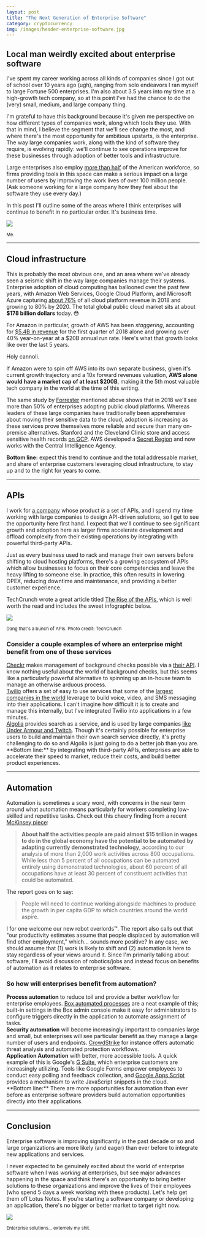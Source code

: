 ```yaml
---
layout: post
title: "The Next Generation of Enterprise Software"
category: cryptocurrency
img: /images/header-enterprise-software.jpg
---
```

<div class="row">
  <div class="col-md-8">
    <h2>Local man weirdly excited about enterprise software</h2>
    <p>
      I've spent my career working across all kinds of companies since I got out of school over 10 years ago (ugh), ranging from solo endeavors I ran myself to large Fortune 500 enterprises. I'm also about 3.5 years into my time at a high-growth tech company, so at this point I've had the chance to do the (very) small, medium, and large company thing. 
    </p>
    <p>
      I'm grateful to have this background because it's given me perspective on how different types of companies work, along which tools they use. With that in mind, I believe the segment that we'll see change the most, and where there's the most opportunity for ambitious upstarts, is the enterprise. The way large companies work, along with the kind of software they require, is evolving rapidly: we'll continue to see operations improve for these businesses through adoption of better tools and infrastructure. 
    </p>
    <p>
      Large enterprises also employ <a href="https://www.census.gov/content/dam/Census/library/publications/2015/econ/g12-susb.pdf" target="_blank"> more than half</a> of the American workforce, so firms providing tools in this space can make a serious impact on a large number of users by improving the work lives of over 100 million people. (Ask someone working for a large company how they feel about the software they use every day.)
    </p>
    <p>
      In this post I'll outline some of the areas where I think enterprises will continue to benefit in no particular order. It's business time.
    </p>
  </div>
  <div class="col-md-4 text-center topspace-lg">
    <img src="/images/bizniz.jpg" class="img-responsive shadow-lg img-center">
    <p>
      <small>Me.</small>
    </p>
  </div>
</div>
<hr>

## Cloud infrastructure

This is probably the most obvious one, and an area where we've already seen a seismic shift in the way large companies manage their systems. Enterprise adoption of cloud computing has ballooned over the past few years, with Amazon Web Services, Google Cloud Platform, and Microsoft Azure capturing <a href="https://www.forbes.com/sites/louiscolumbus/2017/11/07/forresters-10-cloud-computing-predictions-for-2018/" target="_blank">about 76%</a> of all cloud platform revenue in 2018 and growing to 80% by 2020. The total global public cloud market sits at about **$178 billion dollars** today. 😳

For Amazon in particular, growth of AWS has been *staggering*, accounting for <a href="https://www.geekwire.com/2018/aws-grows-48-percent-q1-2018-hit-5-4b-revenue/">$5.4B in revenue</a> for the first quarter of 2018 alone and growing over 40% year-on-year at a $20B annual run rate. Here's what that growth looks like over the last 5 years.

<div class="row topspace-lg">
  <div class="col-md-12">
    <div class="chart-container">
      <canvas id="aws-chart"></canvas>
    </div>
  </div>
  <script type="text/javascript" src="/js/aws-revenue-by-year.js"></script>
</div>

<p class="text-muted text-center bottomspace">
  Holy cannoli.
</p>

If Amazon were to spin off AWS into its own separate business, given it's current growth trajectory and a 10x forward revenues valuation, **AWS alone would have a market cap of at least $200B**, making it the 5th most valuable tech company in the world at the time of this writing.

The same study by <a href="https://www.forrester.com/report/Predictions+2018+Cloud+Computing+Accelerates+Enterprise+Transformation+Everywhere/-/E-RES139611" target="_blank">Forrester</a> mentioned above shows that in 2018 we'll see more than 50% of enterprises adopting public cloud platforms. Whereas leaders of these large companies have traditionally been apprehensive about moving their sensitive data to the cloud, adoption is increasing as these services prove themselves more reliable and secure than many on-premise alternatives. Stanford and the Cleveland Clinic store and access sensitive health records <a href="https://cloud.google.com/customers/">on GCP</a>. AWS developed a <a href="https://aws.amazon.com/blogs/publicsector/announcing-the-new-aws-secret-region/" target="_blank">Secret Region</a> and now works with the Central Intelligence Agency. 

**Bottom line:** expect this trend to continue and the total addressable market, and share of enterprise customers leveraging cloud infrastructure, to stay up and to the right for years to come.

<hr>

## APIs

I work for [a company](https://stripe.com) whose product *is* a set of APIs, and I spend my time working with large companies to design API-driven solutions, so I get to see the opportunity here first hand. I expect that we'll continue to see significant growth and adoption here as larger firms accelerate development and offload complexity from their existing operations by integrating with powerful third-party APIs. 

Just as every business used to rack and manage their own servers before shifting to cloud hosting platforms, there's a growing ecosystem of APIs which allow businesses to focus on their core competencies and leave the heavy lifting to someone else. In practice, this often results in lowering OPEX, reducing downtime and maintenance, and providing a better customer experience.

TechCrunch wrote a great article titled <a href="https://techcrunch.com/2016/05/21/the-rise-of-apis/" target="_blank">The Rise of the APIs</a>, which is well worth the read and includes the sweet infographic below. 

<div class="text-center topspace-lg text-muted image-area">
  <img src="/images/tc-apis.jpg" class="img-responsive shadow-lg img-center">
  <p>
    <small>Dang that's a bunch of APIs. Photo credit: TechCrunch</small>
  </p>
</div>

<h3 class="text-center">Consider a couple examples of where an enterprise might benefit from one of these services</h3>

<div class="row topspace-md">
  <div class="col-md-1">
    <span class="fa-stack fa-lg">
      <i class="fa fa-circle fa-stack-2x dark-blue"></i>
      <i class="fa fa-user-check fa-stack-1x fa-inverse"></i>
    </span>
  </div>
  <div class="col-md-11">
    <a href="https://checkr.com" target="_blank">Checkr</a> makes management of background checks possible via a <a href="https://docs.checkr.com/" target="_blank">their API</a>. I know nothing useful about the world of background checks, but this seems like a particularly powerful alternative to spinning up an in-house team to manage an otherwise arduous process.
  </div>
</div>
<div class="row topspace-md">
  <div class="col-md-1">
    <span class="fa-stack fa-lg">
      <i class="fa fa-circle fa-stack-2x red"></i>
      <i class="fa fa-phone fa-stack-1x fa-inverse"></i>
    </span>
  </div>
  <div class="col-md-11">
    <a href="https://twilio.com" target="_blank">Twilio</a> offers a set of easy to use services that some of the <a href="https://customers.twilio.com" target="_blank">largest companies in the world</a> leverage to build voice, video, and SMS messaging into their applications. I can't imagine how difficult it is to create and manage this internally, but I've integrated Twilio into applications in a few minutes.
  </div>
</div>
<div class="row topspace-md">
  <div class="col-md-1">
    <span class="fa-stack fa-lg">
      <i class="fa fa-circle fa-stack-2x blue"></i>
      <i class="fa fa-search fa-stack-1x fa-inverse"></i>
    </span>
  </div>
  <div class="col-md-11">
    <a href="https://www.algolia.com" target="_blank">Algolia</a> provides search as a service, and is used by large companies <a href="https://www.algolia.com/customers" target="_blank">like Under Armour and Twitch</a>. Though it's certainly possible for enterprise users to build and maintain their own search service directly, it's pretty challenging to do so and Algolia is just going to do a better job than you are. 
  </div>
</div>

<div class="topspace-md"></div>
**Bottom line:** by integrating with third-party APIs, enterprises are able to accelerate their speed to market, reduce their costs, and build better product experiences.

<hr>

## Automation

Automation is sometimes a scary word, with concerns in the near term around what automation means particularly for workers completing low-skilled and repetitive tasks. Check out this cheery finding from a recent <a href="https://www.mckinsey.com/~/media/McKinsey/Global%20Themes/Digital%20Disruption/Harnessing%20automation%20for%20a%20future%20that%20works/MGI-A-future-that-works_Full-report.ashx" target="_blank">McKinsey piece</a>:

<blockquote>
  <strong>About half the activities people are paid almost $15 trillion in wages to do in the global economy have the potential to be automated by adapting currently demonstrated technology</strong>, according to our analysis of more than 2,000 work activities across 800 occupations. While less than 5 percent of all occupations can be automated entirely using demonstrated technologies, about 60 percent of all occupations have at least 30 percent of constituent activities that could be automated.
</blockquote>

The report goes on to say:

<blockquote>
  People will need to continue working alongside machines to produce the growth in per capita GDP to which countries around the world aspire.
</blockquote>

I for one welcome our new robot overlords™️. The report also calls out that "our productivity estimates assume that people displaced by automation will find other employment," which... sounds more positive? In any case, we should assume that (1) work is likely to shift and (2) automation is here to stay regardless of your views around it. Since I'm primarily talking about software, I'll avoid discussion of robotics/jobs and instead focus on benefits of automation as it relates to enterprise software.

<h3 class="text-center topspace-lg">So how will enterprises benefit from automation?</h3>

<div class="row topspace-md">
  <div class="col-md-1">
    <span class="fa-stack fa-lg">
      <i class="fa fa-circle fa-stack-2x purple"></i>
      <i class="fa fa-project-diagram fa-stack-1x fa-inverse"></i>
    </span>
  </div>
  <div class="col-md-11">
    <strong>Process automation</strong> to reduce toil and provide a better workflow for enterprise employees. <a href="https://community.box.com/t5/How-to-Guides-for-Admins/Creating-Automated-Processes/ta-p/196" target="_blank">Box automated processes</a> are a neat example of this; built-in settings in the Box admin console make it easy for administrators to configure triggers directly in the application to automate assignment of tasks.
  </div>
</div>
<div class="row topspace-md">
  <div class="col-md-1">
    <span class="fa-stack fa-lg">
      <i class="fa fa-circle fa-stack-2x gray"></i>
      <i class="fa fa-lock fa-stack-1x fa-inverse"></i>
    </span>
  </div>
  <div class="col-md-11">
    <strong>Security automation</strong> will become increasingly important to companies large and small, but enterprises will see particular benefit as they manage a large number of users and endpoints. <a href="https://www.crowdstrike.com/products/falcon-x/" target="_blank">CrowdStrike</a> for instance offers automatic threat analysis and automated protection workflows.
  </div>
</div>
<div class="row topspace-md">
  <div class="col-md-1">
    <span class="fa-stack fa-lg">
      <i class="fa fa-circle fa-stack-2x pink"></i>
      <i class="fa fa-code fa-stack-1x fa-inverse"></i>
    </span>
  </div>
  <div class="col-md-11">
    <strong>Application Automation</strong> with better, more accessible tools. A quick example of this is Google's <a href="https://gsuite.google.com/" target="_blank">G Suite</a>, which enterprise customers are increasingly utilizing. Tools like Google Forms empower employees to conduct easy polling and feedback collection, and <a href="https://developers.google.com/apps-script/" target="_blank">Google Apps Script</a> provides a mechanism to write JavaScript snippets in the cloud.
  </div>
</div>

<div class="topspace-md"></div>
**Bottom line:** There are more opportunities for automation than ever before as enterprise software providers build automation opportunities directly into their applications. 

<hr>

## Conclusion

Enterprise software is improving significantly in the past decade or so and large organizations are more likely (and eager) than ever before to integrate new applications and services. 

I never expected to be genuinely excited about the world of enterprise software when I was *working* at enterprises, but see major advances happening in the space and think there's an opportunity to bring better solutions to these organizations and improve the lives of their employees (who spend 5 days a week working with these products). Let's help get them off Lotus Notes. If you're starting a software company or developing an application, there's no bigger or better market to target right now. 

<div class="text-center topspace-lg text-muted image-area">
  <img src="/images/enterprise-folks.jpg" class="img-responsive shadow-lg img-center">
  <p>
    <small>Enterprise solutions... extemely my shit.</small>
  </p>
</div>